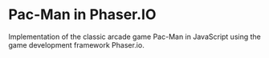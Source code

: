 # Pac-Man in Phaser.IO
Implementation of the classic arcade game Pac-Man in JavaScript using the game development framework Phaser.io.
